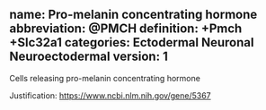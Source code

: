 name: Pro-melanin concentrating hormone 
abbreviation: @PMCH 
definition: +Pmch +Slc32a1 
categories: Ectodermal Neuronal Neuroectodermal version: 1
---

Cells releasing pro-melanin concentrating hormone

Justification: 
https://www.ncbi.nlm.nih.gov/gene/5367
